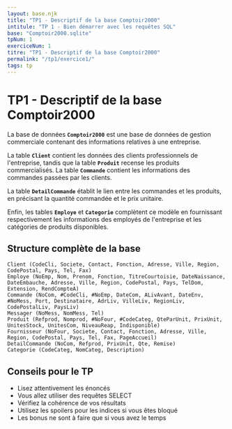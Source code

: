 ```yaml
---
layout: base.njk
title: "TP1 - Descriptif de la base Comptoir2000"
intitule: "TP 1 - Bien démarrer avec les requêtes SQL"
base: "Comptoir2000.sqlite"
tpNum: 1
exerciceNum: 1
titre: "TP1 - Descriptif de la base Comptoir2000"
permalink: "/tp1/exercice1/"
tags: tp
---
```


# TP1 - Descriptif de la base Comptoir2000

La base de données **`Comptoir2000`** est une base de données de gestion commerciale contenant des informations relatives à une entreprise.

La table **`Client`** contient les données des clients professionnels de l'entreprise, tandis que la table **`Produit`** recense les produits commercialisés. La table **`Commande`** contient les informations des commandes passées par les clients.

La table **`DetailCommande`** établit le lien entre les commandes et les produits, en précisant la quantité commandée et le prix unitaire.

Enfin, les tables **`Employe`** et **`Categorie`** complètent ce modèle en fournissant respectivement les informations des employés de l'entreprise et les catégories de produits disponibles.

## Structure complète de la base

```
Client (CodeCli, Societe, Contact, Fonction, Adresse, Ville, Region, CodePostal, Pays, Tel, Fax)
Employe (NoEmp, Nom, Prenom, Fonction, TitreCourtoisie, DateNaissance, DateEmbauche, Adresse, Ville, Region, CodePostal, Pays, TelDom, Extension, RendCompteA)
Commande (NoCom, #CodeCli, #NoEmp, DateCom, ALivAvant, DateEnv, #NoMess, Port, Destinataire, AdrLiv, VilleLiv, RegionLiv, CodePostalLiv, PaysLiv)
Messager (NoMess, NomMess, Tel)
Produit (Refprod, Nomprod, #NoFour, #CodeCateg, QteParUnit, PrixUnit, UnitesStock, UnitesCom, NiveauReap, Indisponible)
Fournisseur (NoFour, Societe, Contact, Fonction, Adresse, Ville, Region, CodePostal, Pays, Tel, Fax, PageAccueil)
DetailCommande (NoCom, Refprod, PrixUnit, Qte, Remise)
Categorie (CodeCateg, NomCateg, Description)
```

## Conseils pour le TP

- Lisez attentivement les énoncés
- Vous allez utiliser des requêtes SELECT 
- Vérifiez la cohérence de vos résultats
- Utilisez les spoilers pour les indices si vous êtes bloqué
- Les bonus ne sont à faire que si vous avez le temps
